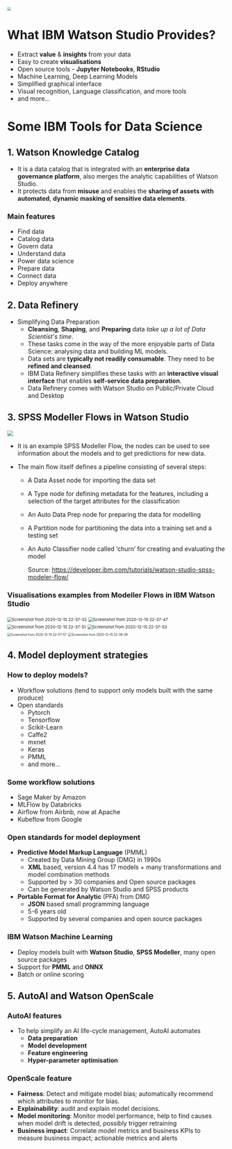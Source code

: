 <img src="https://cdn.freelogovectors.net/wp-content/uploads/2018/12/ibm-watson-logo.png" style="zoom: 50%;" />

# What IBM Watson Studio Provides?

- Extract __value__ & __insights__ from your data
- Easy to create __visualisations__
- Open source tools - __Jupyter Notebooks__, __RStudio__
- Machine Learning, Deep Learning Models
- Simplified graphical interface
- Visual recognition, Language classification, and more tools
- and more...

# Some IBM Tools for Data Science

## 1. Watson Knowledge Catalog

- It is a data catalog that is integrated with an __enterprise data governance platform__, also merges the analytic capabilities of Watson Studio.
- It protects data from __misuse__ and enables the __sharing of assets with automated__, __dynamic masking of sensitive data elements__.

### Main features

- Find data
- Catalog data
- Govern data
- Understand data
- Power data science
- Prepare data
- Connect data
- Deploy anywhere

## 2. Data Refinery

- Simplifying Data Preparation
  - __Cleansing__, __Shaping__, and __Preparing__ data _take up a lot of Data Scientist's time_.
  - These tasks come in the way of the more enjoyable parts of Data Science: analysing data and building ML models.
  - Data sets are __typically not readily consumable__. They need to be __refined and cleansed__.
  - IBM Data Refinery simplifies these tasks with an __interactive visual interface__ that enables __self-service data preparation__.
  - Data Refinery comes with Watson Studio on Public/Private Cloud and Desktop

## 3. SPSS Modeller Flows in Watson Studio

<img src="https://developer.ibm.com/developer/default/tutorials/watson-studio-spss-modeler-flow/images/initial-flow.png" style="zoom: 80%;" />

- It is an example SPSS Modeller Flow, the nodes can be used to see information about the models and to get predictions for new data.

- The main flow itself defines a pipeline consisting of several steps:

  - A Data Asset node for importing the data set

  - A Type node for defining metadata for the features, including a selection of the target attributes for the classification

  - An Auto Data Prep node for preparing the data for modelling

  - A Partition node for partitioning the data into a training set and a testing set

  - An Auto Classifier node called ‘churn’ for creating and evaluating the model

    Source: https://developer.ibm.com/tutorials/watson-studio-spss-modeler-flow/

### Visualisations examples from Modeller Flows in IBM Watson Studio

<img src="https://user-images.githubusercontent.com/61633137/102223104-9f128e80-3f27-11eb-8686-a7b1e80d568f.png" alt="Screenshot from 2020-12-15 22-37-32" style="zoom: 67%;" />

<img src="https://user-images.githubusercontent.com/61633137/102223113-a0dc5200-3f27-11eb-93b1-aad60639357f.png" alt="Screenshot from 2020-12-15 22-37-47" style="zoom: 67%;" />

<img src="https://user-images.githubusercontent.com/61633137/102223121-a33eac00-3f27-11eb-9311-48ef125804ff.png" alt="Screenshot from 2020-12-15 22-37-51" style="zoom:67%;" />

<img src="https://user-images.githubusercontent.com/61633137/102223129-a5a10600-3f27-11eb-8bd3-737d50b0c799.png" alt="Screenshot from 2020-12-15 22-37-53" style="zoom:67%;" />

<img src="https://user-images.githubusercontent.com/61633137/102223133-a6399c80-3f27-11eb-900d-f82d5609c46f.png" alt="Screenshot from 2020-12-15 22-37-57" style="zoom: 50%;" />

<img src="https://user-images.githubusercontent.com/61633137/102223136-a6d23300-3f27-11eb-9756-0a02dbaf16f3.png" alt="Screenshot from 2020-12-15 22-38-39" style="zoom: 50%;" />



## 4. Model deployment strategies

### How to deploy models?

- Workflow solutions (tend to support only models built with the same produce)
- Open standards
  - Pytorch
  - Tensorflow
  - Scikit-Learn
  - Caffe2
  - mxnet
  - Keras
  - PMML
  - and more...

### Some workflow solutions

- Sage Maker by Amazon
- MLFlow by Databricks
- Airflow from Airbnb, now at Apache
- Kubeflow from Google

### Open standards for model deployment

- __Predictive Model Markup Language__ (PMML)
  - Created by Data Mining Group (DMG) in 1990s
  - __XML__ based, version 4.4 has 17 models + many transformations and model combination methods
  - Supported by > 30 companies and Open source packages
  - Can be generated by Watson Studio and SPSS products
- __Portable Format for Analytic__ (PFA) from DMG
  - __JSON__ based small programming language
  - 5-6 years old
  - Supported by several companies and open source packages

### IBM Watson Machine Learning

- Deploy models built with __Watson Studio__, __SPSS Modeller__, many open source packages
- Support for __PMML__ and __ONNX__
- Batch or online scoring

## 5. AutoAI and Watson OpenScale

### AutoAI features

- To help simplify an AI life-cycle management, AutoAI automates
  - __Data preparation__
  - __Model development__
  - __Feature engineering__
  - __Hyper-parameter optimisation__

### OpenScale feature

- __Fairness__: Detect and mitigate model bias; automatically recommend which attributes to monitor for bias.
- __Explainability__: audit and explain model decisions.
- __Model monitoring__: Monitor model performance, help to find causes when model drift is detected, possibly trigger retraining
- __Business impact__: Correlate model metrics and business KPIs to measure business impact; actionable metrics and alerts